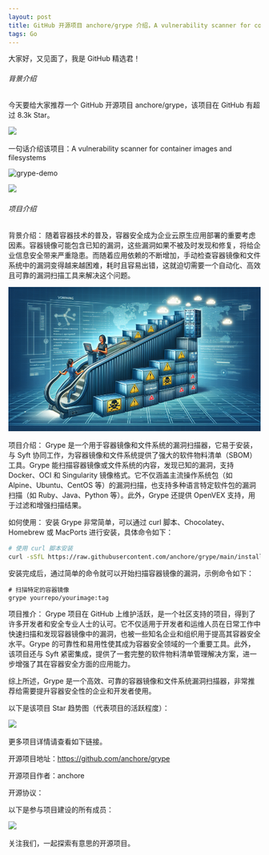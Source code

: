 ```yaml
---
layout: post
title: GitHub 开源项目 anchore/grype 介绍，A vulnerability scanner for container images and filesystems
tags: Go
---
```


大家好，又见面了，我是 GitHub 精选君！

###### 背景介绍

今天要给大家推荐一个 GitHub 开源项目 anchore/grype，该项目在 GitHub 有超过 8.3k Star。

![](https://stats.deeptrain.net/repo/anchore/grype/?theme=light)

一句话介绍该项目：A vulnerability scanner for container images and filesystems




![grype-demo](https://user-images.githubusercontent.com/590471/90276236-9868f300-de31-11ea-8068-4268b6b68529.gif)

![](https://user-images.githubusercontent.com/5199289/136855393-d0a9eef9-ccf1-4e2b-9d7c-7aad16a567e5.png)


###### 项目介绍

背景介绍：
随着容器技术的普及，容器安全成为企业云原生应用部署的重要考虑因素。容器镜像可能包含已知的漏洞，这些漏洞如果不被及时发现和修复，将给企业信息安全带来严重隐患。而随着应用依赖的不断增加，手动检查容器镜像和文件系统中的漏洞变得越来越困难，耗时且容易出错，这就迫切需要一个自动化、高效且可靠的漏洞扫描工具来解决这个问题。



![](https://raw.githubusercontent.com/ZhuPeng/pic/master/mac/compress_tmp-bbeec61ec16577b923c36824595b7b07.png)

项目介绍：
Grype 是一个用于容器镜像和文件系统的漏洞扫描器，它易于安装，与 Syft 协同工作，为容器镜像和文件系统提供了强大的软件物料清单（SBOM）工具。Grype 能扫描容器镜像或文件系统的内容，发现已知的漏洞，支持 Docker、OCI 和 Singularity 镜像格式。它不仅涵盖主流操作系统包（如 Alpine、Ubuntu、CentOS 等）的漏洞扫描，也支持多种语言特定软件包的漏洞扫描（如 Ruby、Java、Python 等）。此外，Grype 还提供 OpenVEX 支持，用于过滤和增强扫描结果。

如何使用：
安装 Grype 非常简单，可以通过 curl 脚本、Chocolatey、Homebrew 或 MacPorts 进行安装，具体命令如下：

```bash
# 使用 curl 脚本安装
curl -sSfL https://raw.githubusercontent.com/anchore/grype/main/install.sh | sh -s -- -b /usr/local/bin
```

安装完成后，通过简单的命令就可以开始扫描容器镜像的漏洞，示例命令如下：

```shell
# 扫描特定的容器镜像
grype yourrepo/yourimage:tag
```

项目推介：
Grype 项目在 GitHub 上维护活跃，是一个社区支持的项目，得到了许多开发者和安全专业人士的认可。它不仅适用于开发者和运维人员在日常工作中快速扫描和发现容器镜像中的漏洞，也被一些知名企业和组织用于提高其容器安全水平。Grype 的可靠性和易用性使其成为容器安全领域的一个重要工具。此外，该项目还与 Syft 紧密集成，提供了一套完整的软件物料清单管理解决方案，进一步增强了其在容器安全方面的应用能力。

综上所述，Grype 是一个高效、可靠的容器镜像和文件系统漏洞扫描器，非常推荐给需要提升容器安全性的企业和开发者使用。

以下是该项目 Star 趋势图（代表项目的活跃程度）：

![](https://api.star-history.com/svg?repos=anchore/grype&type=Timeline)

更多项目详情请查看如下链接。

开源项目地址：https://github.com/anchore/grype 

开源项目作者：anchore

开源协议：

以下是参与项目建设的所有成员：

![](https://contrib.rocks/image?repo=anchore/grype)

关注我们，一起探索有意思的开源项目。

